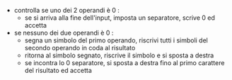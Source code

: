 - controlla se uno dei 2 operandi è 0 : 
    - se si arriva alla fine dell'input, imposta un separatore, scrive 0 ed accetta
- se nessuno dei due operandi è 0 :
    - segna un simbolo del primo operando, riscrivi tutti i simboli del secondo operando in coda al risultato
    - ritorna al simbolo segnato, riscrive il simbolo e si sposta a destra
    - se incontra lo 0 separatore, si sposta a destra fino al primo carattere del risultato ed accetta
